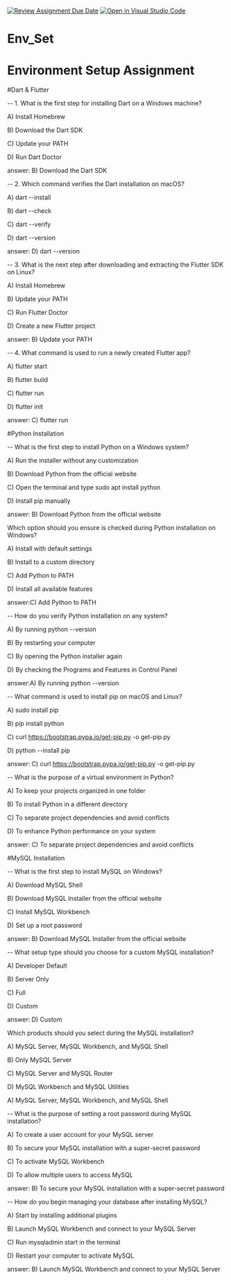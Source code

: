 [![Review Assignment Due Date](https://classroom.github.com/assets/deadline-readme-button-22041afd0340ce965d47ae6ef1cefeee28c7c493a6346c4f15d667ab976d596c.svg)](https://classroom.github.com/a/vnsr1XuU)
[![Open in Visual Studio Code](https://classroom.github.com/assets/open-in-vscode-2e0aaae1b6195c2367325f4f02e2d04e9abb55f0b24a779b69b11b9e10269abc.svg)](https://classroom.github.com/online_ide?assignment_repo_id=17049211&assignment_repo_type=AssignmentRepo)
# Env_Set

# Environment Setup Assignment

#Dart & Flutter

-- 1. What is the first step for installing Dart on a Windows machine?

A) Install Homebrew

B) Download the Dart SDK

C) Update your PATH

D) Run Dart Doctor

answer: B) Download the Dart SDK

-- 2. Which command verifies the Dart installation on macOS?

A) dart --install

B) dart --check

C) dart --verify

D) dart --version

answer: D) dart --version


-- 3. What is the next step after downloading and extracting the Flutter SDK on Linux?

A) Install Homebrew

B) Update your PATH

C) Run Flutter Doctor

D) Create a new Flutter project

answer: B) Update your PATH

-- 4. What command is used to run a newly created Flutter app?

A) flutter start

B) flutter build

C) flutter run

D) flutter init

answer: C) flutter run

#Python Installation

-- What is the first step to install Python on a Windows system?

A) Run the installer without any customization

B) Download Python from the official website

C) Open the terminal and type sudo apt install python

D) Install pip manually

answer: B) Download Python from the official website

Which option should you ensure is checked during Python installation on Windows?

A) Install with default settings

B) Install to a custom directory

C) Add Python to PATH

D) Install all available features

answer:C) Add Python to PATH

-- How do you verify Python installation on any system?

A) By running python --version

B) By restarting your computer

C) By opening the Python installer again

D) By checking the Programs and Features in Control Panel

answer:A) By running python --version

-- What command is used to install pip on macOS and Linux?

A) sudo install pip

B) pip install python

C) curl https://bootstrap.pypa.io/get-pip.py -o get-pip.py

D) python --install pip

answer: C) curl https://bootstrap.pypa.io/get-pip.py -o get-pip.py

-- What is the purpose of a virtual environment in Python?

A) To keep your projects organized in one folder

B) To install Python in a different directory

C) To separate project dependencies and avoid conflicts

D) To enhance Python performance on your system

answer: C) To separate project dependencies and avoid conflicts


#MySQL Installation

-- What is the first step to install MySQL on Windows?

A) Download MySQL Shell

B) Download MySQL Installer from the official website

C) Install MySQL Workbench

D) Set up a root password

answer: B) Download MySQL Installer from the official website

-- What setup type should you choose for a custom MySQL installation?

A) Developer Default

B) Server Only

C) Full

D) Custom

answer: D) Custom

Which products should you select during the MySQL installation?

A) MySQL Server, MySQL Workbench, and MySQL Shell

B) Only MySQL Server

C) MySQL Server and MySQL Router

D) MySQL Workbench and MySQL Utilities

A) MySQL Server, MySQL Workbench, and MySQL Shell

-- What is the purpose of setting a root password during MySQL installation?

A) To create a user account for your MySQL server

B) To secure your MySQL installation with a super-secret password

C) To activate MySQL Workbench

D) To allow multiple users to access MySQL

answer: B) To secure your MySQL installation with a super-secret password

-- How do you begin managing your database after installing MySQL?

A) Start by installing additional plugins

B) Launch MySQL Workbench and connect to your MySQL Server

C) Run mysqladmin start in the terminal

D) Restart your computer to activate MySQL

answer: B) Launch MySQL Workbench and connect to your MySQL Server
